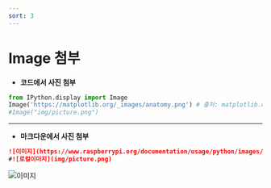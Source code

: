 ```yaml
---
sort: 3
---
```


# Image 첨부

- **코드에서 사진 첨부**

```python
from IPython.display import Image
Image('https://matplotlib.org/_images/anatomy.png') # 출처: matplotlib.org
#Image("img/picture.png")
```

---

- **마크다운에서 사진 첨부**

```markdown
![이미지](https://www.raspberrypi.org/documentation/usage/python/images/python-logo.png)
#![로컬이미지](img/picture.png)
```

![이미지](https://matplotlib.org/_images/anatomy.png)

